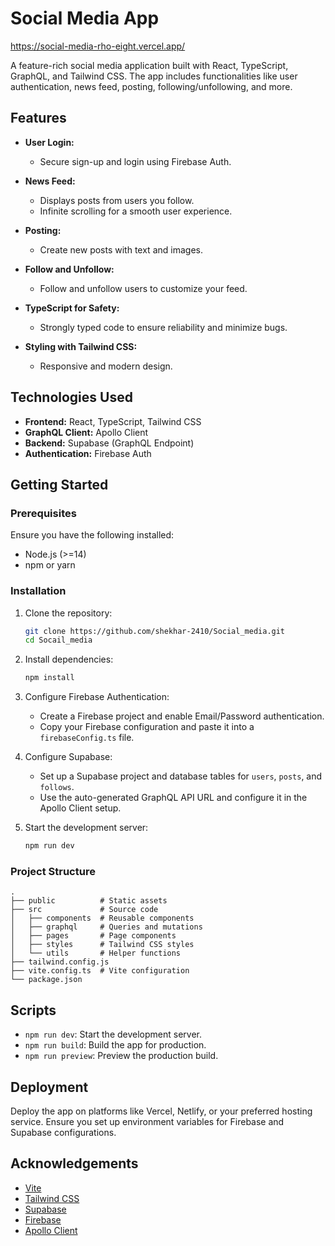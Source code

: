# Social Media App
https://social-media-rho-eight.vercel.app/

A feature-rich social media application built with React, TypeScript, GraphQL, and Tailwind CSS. The app includes functionalities like user authentication, news feed, posting, following/unfollowing, and more.

## Features

- **User Login:**
  - Secure sign-up and login using Firebase Auth.

- **News Feed:**
  - Displays posts from users you follow.
  - Infinite scrolling for a smooth user experience.

- **Posting:**
  - Create new posts with text and images.
  

- **Follow and Unfollow:**
  - Follow and unfollow users to customize your feed.

- **TypeScript for Safety:**
  - Strongly typed code to ensure reliability and minimize bugs.

- **Styling with Tailwind CSS:**
  - Responsive and modern design.

## Technologies Used

- **Frontend:** React, TypeScript, Tailwind CSS
- **GraphQL Client:** Apollo Client
- **Backend:** Supabase (GraphQL Endpoint)
- **Authentication:** Firebase Auth

## Getting Started

### Prerequisites

Ensure you have the following installed:

- Node.js (>=14)
- npm or yarn

### Installation

1. Clone the repository:
   ```bash
   git clone https://github.com/shekhar-2410/Social_media.git
   cd Socail_media
   ```

2. Install dependencies:
   ```bash
   npm install
   ```

3. Configure Firebase Authentication:
   - Create a Firebase project and enable Email/Password authentication.
   - Copy your Firebase configuration and paste it into a `firebaseConfig.ts` file.

4. Configure Supabase:
   - Set up a Supabase project and database tables for `users`, `posts`, and `follows`.
   - Use the auto-generated GraphQL API URL and configure it in the Apollo Client setup.

5. Start the development server:
   ```bash
   npm run dev
   ```

### Project Structure

```
.
├── public          # Static assets
├── src             # Source code
│   ├── components  # Reusable components
│   ├── graphql     # Queries and mutations
│   ├── pages       # Page components
│   ├── styles      # Tailwind CSS styles
│   └── utils       # Helper functions
├── tailwind.config.js
├── vite.config.ts  # Vite configuration
└── package.json
```

## Scripts
- `npm run dev`: Start the development server.
- `npm run build`: Build the app for production.
- `npm run preview`: Preview the production build.

## Deployment

Deploy the app on platforms like Vercel, Netlify, or your preferred hosting service. Ensure you set up environment variables for Firebase and Supabase configurations.

## Acknowledgements

- [Vite](https://vitejs.dev/)
- [Tailwind CSS](https://tailwindcss.com/)
- [Supabase](https://supabase.com/)
- [Firebase](https://firebase.google.com/)
- [Apollo Client](https://www.apollographql.com/docs/react/)

